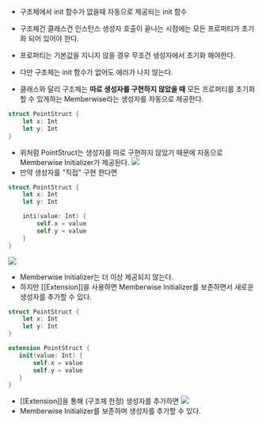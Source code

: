 - 구조체에서 init 함수가 없을때 자동으로 제공되는 init 함수


- 구조체건 클래스건 인스턴스 생성자 호출이 끝나는 시점에는 모든 프로퍼티가 초기화 되어 있어야 한다.
- 프로퍼티는 기본값을 지니지 않을 경우 무조건 생성자에서 초기화 해야한다.
- 다만 구조체는 init 함수가 없어도 에러가 나지 않는다.
- 클래스와 달리 구조체는 **따로 생성자를 구현하지 않았을 때** 모든 프로퍼티를 초기화 할 수 있게하는 Memberwise라는 생성자를 자동으로 제공한다.
```swift
struct PointStruct {
	let x: Int
	let y: Int
}
```
- 위처럼 PointStruct는 생성자를 따로 구현하지 않았기 때문에 자동으로 Memberwise Initializer가 제공된다.
![](https://blog.kakaocdn.net/dn/qeaWP/btqZP1ZGsn1/F4dYrxwQD0TSBGlXf2uLlK/img.png)
- 만약 생성자를 "직접" 구현 한다면
```swift
struct PointStruct {
	let x: Int
	let y: Int

	inti(value: Int) {
		self.x = value
		self.y = value	
	}
}
```
![](https://blog.kakaocdn.net/dn/5XWYY/btqZP2RRJVI/04DpYuJteJiH1KAm7NpM7K/img.png)
- Memberwise Initializer는 더 이상 제공되지 않는다.
- 하지만 [[Extension]]을 사용하면 Memberwise Initializer를 보존하면서 새로운 생성자를 추가할 수 있다.
```swift
struct PointStruct {
	let x: Int
	let y: Int
}

extension PointStruct {
   init(value: Int) {
	   self.x = value
	   self.y = value
   }
}
```
- [[Extension]]을 통해 (구조체 한정) 생성자를 추가하면
![](https://blog.kakaocdn.net/dn/bPkNye/btqZMmXQrqw/2iH6IuTjGjS7U9ZfG4q2r0/img.png)
- Memberwise Initializer를 보존하며 생성자를 추가할 수 있다.
